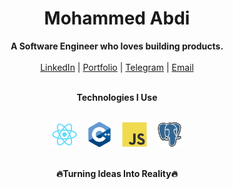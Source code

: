 <h1 align="center">Mohammed Abdi</h1>
<p align="center">
  <b>A Software Engineer who loves building products.</b><br/> <br/>
  <a href="https://www.linkedin.com/in/mohammed-abdi-tahir/" target="_blank">LinkedIn</a> |
  <a href="https://mohammedabdi.vercel.app/" target="_blank">Portfolio</a> |
  <a href="https://t.me/its_mamme" target="_blank">Telegram</a> |
  <a href="mailto:your.mohammedabdi.ta@gmail.com" target="_blank">Email</a>
  <br/><br/>
</p>

<div align="center">
<b>Technologies I Use</b><br/> <br/>
<p align="center">
  <img src="assets/library/react.svg" alt="React" height="40" width="40"/>
  &nbsp;&nbsp;
  <img src="assets/language/cplusplus.svg" alt="C++" height="40" width="40"/>
  &nbsp;&nbsp;
  <img src="assets/language/javascript.svg" alt="JavaScript" height="40" width="40"/>
  &nbsp;&nbsp;
  <img src="assets/database/postgresql.svg" alt="postgreSQL" height="40" width="40"/>
</p>
<br/>
  <b>🔥Turning Ideas Into Reality🔥</b>
<br/>
</div>
